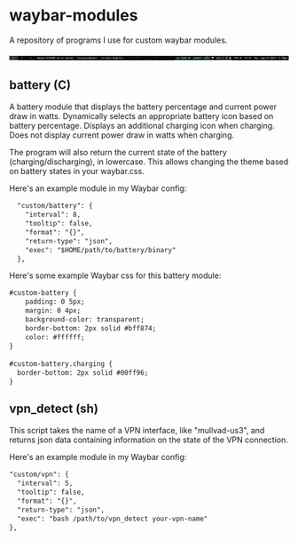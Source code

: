 # waybar-modules
A repository of programs I use for custom waybar modules. 

![My Waybar](mywaybar.jpg)

## battery (C)
A battery module that displays the battery percentage and current power draw in watts. Dynamically selects an appropriate battery icon based on battery percentage. Displays an additional charging icon when charging. Does not display current power draw in watts when charging.

The program will also return the current state of the battery (charging/discharging), in lowercase. This allows changing the theme based on battery states in your waybar.css.

Here's an example module in my Waybar config:

```
  "custom/battery": {
    "interval": 8,
    "tooltip": false,
    "format": "{}",
    "return-type": "json",
    "exec": "$HOME/path/to/battery/binary"
  },
```

Here's some example Waybar css for this battery module:

```
#custom-battery {
    padding: 0 5px;
    margin: 0 4px;
    background-color: transparent;
    border-bottom: 2px solid #bff874;
    color: #ffffff;
}

#custom-battery.charging {
  border-bottom: 2px solid #00ff96;
}
```

## vpn_detect (sh)
This script takes the name of a VPN interface, like "mullvad-us3", and returns json data containing information on the state of the VPN connection. 

Here's an example module in my Waybar config:

```
"custom/vpn": {
  "interval": 5,
  "tooltip": false,
  "format": "{}",
  "return-type": "json",
  "exec": "bash /path/to/vpn_detect your-vpn-name"
},
```
